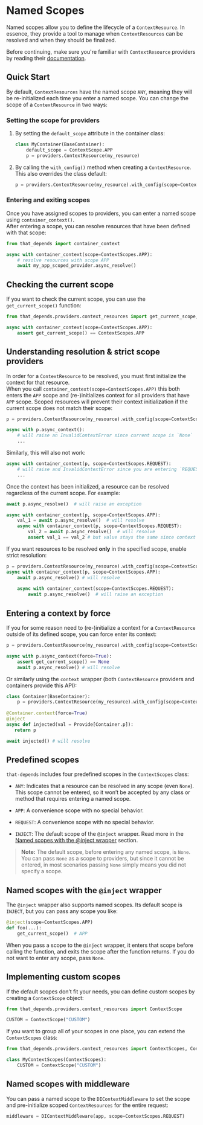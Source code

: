 # Named Scopes

Named scopes allow you to define the lifecycle of a `ContextResource`. 
In essence, they provide a tool to manage when `ContextResources` can be resolved and when they should be finalized.

Before continuing, make sure you're familiar with `ContextResource` providers by reading their [documentation](../providers/context-resources.md).

## Quick Start

By default, `ContextResources` have the named scope `ANY`, meaning they will be re-initialized each time you enter a named scope.
You can change the scope of a `ContextResource` in two ways:

### Setting the scope for providers

1. By setting the `default_scope` attribute in the container class:
   
      ~~~~python hl_lines="2"
      class MyContainer(BaseContainer):
          default_scope = ContextScope.APP
          p = providers.ContextResource(my_resource)
      ~~~~

2. By calling the `with_config()` method when creating a `ContextResource`. This also overrides the class default:
      ~~~~python
      p = providers.ContextResource(my_resource).with_config(scope=ContextScope.APP)
      ~~~~

### Entering and exiting scopes

Once you have assigned scopes to providers, you can enter a named scope using `container_context()`.  
After entering a scope, you can resolve resources that have been defined with that scope:

```python
from that_depends import container_context

async with container_context(scope=ContextScopes.APP):
    # resolve resources with scope APP
    await my_app_scoped_provider.async_resolve()
```

## Checking the current scope

If you want to check the current scope, you can use the `get_current_scope()` function:

```python
from that_depends.providers.context_resources import get_current_scope, ContextScopes

async with container_context(scope=ContextScopes.APP):
    assert get_current_scope() == ContextScopes.APP
```

## Understanding resolution & strict scope providers

In order for a `ContextResource` to be resolved, you must first initialize the context for that resource.  
When you call `container_context(scope=ContextScopes.APP)` this both enters the `APP` scope and (re-)initializes context for
all providers that have `APP` scope. Scoped resources will prevent their context initialization if the current scope does
not match their scope:
```python
p = providers.ContextResource(my_resource).with_config(scope=ContextScopes.APP)

async with p.async_context(): 
    # will raise an InvalidContextError since current scope is `None`
    ...
```

Similarly, this will also not work:
```python
async with container_context(p, scope=ContextScopes.REQUEST): 
    # will raise and InvalidContextError since you are entering `REQUEST` scope
    ...
```

Once the context has been initialized, a resource can be resolved regardless of the current scope. For example:

```python
await p.async_resolve()  # will raise an exception

async with container_context(p, scope=ContextScopes.APP):
    val_1 = await p.async_resolve()  # will resolve
    async with container_context(p, scope=ContextScopes.REQUEST):
        val_2 = await p.async_resolve()  # will resolve
        assert val_1 == val_2 # but value stays the same since context is the same
```

If you want resources to be resolved **only** in the specified scope, enable strict resolution:

```python
p = providers.ContextResource(my_resource).with_config(scope=ContextScopes.APP, strict_scope=True)
async with container_context(p, scope=ContextScopes.APP):
    await p.async_resolve() # will resolve
    
    async with container_context(scope=ContextScopes.REQUEST):
        await p.async_resolve()  # will raise an exception
```

## Entering a context by force

If you for some reason need to (re-)initialize a context for a `ContextResource` outside of its defined scope,
you can force enter its context:
```python
p = providers.ContextResource(my_resource).with_config(scope=ContextScopes.APP)

async with p.async_context(force=True):
    assert get_current_scope() == None
    await p.async_resolve() # will resolve
```
Or similarly using the `context` wrapper (both `ContextResource` providers and containers provide this API):
```python hl_lines="4"
class Container(BaseContainer):
    p = providers.ContextResource(my_resource).with_config(scope=ContextScopes.APP)
    
@Container.context(force=True)
@inject
async def injected(val = Provide[Container.p]):
   return p 

await injected() # will resolve
```

## Predefined scopes

`that-depends` includes four predefined scopes in the `ContextScopes` class:

- `ANY`: Indicates that a resource can be resolved in any scope (even `None`). This scope cannot be entered, so it won’t be accepted by any class or method that requires entering a named scope.

- `APP`: A convenience scope with no special behavior.

- `REQUEST`: A convenience scope with no special behavior.

- `INJECT`: The default scope of the `@inject` wrapper. Read more in the [Named scopes with the @inject wrapper](#named-scopes-with-the-inject-wrapper) section.

> **Note:** The default scope, before entering any named scope, is `None`. You can pass `None` as a scope to providers, but since it cannot be entered, in most scenarios passing `None` simply means you did not specify a scope.

## Named scopes with the `@inject` wrapper

The `@inject` wrapper also supports named scopes. Its default scope is `INJECT`, but you can pass any scope you like:

```python
@inject(scope=ContextScopes.APP)
def foo(...):
    get_current_scope()  # APP
```

When you pass a scope to the `@inject` wrapper, it enters that scope before calling the function, and exits the scope after the function returns. If you do not want to enter any scope, pass `None`.

## Implementing custom scopes

If the default scopes don’t fit your needs, you can define custom scopes by creating a `ContextScope` object:

```python
from that_depends.providers.context_resources import ContextScope

CUSTOM = ContextScope("CUSTOM")
```

If you want to group all of your scopes in one place, you can extend the `ContextScopes` class:

```python
from that_depends.providers.context_resources import ContextScopes, ContextScope

class MyContextScopes(ContextScopes):
    CUSTOM = ContextScope("CUSTOM")
```

## Named scopes with middleware
You can pass a named scope to the `DIContextMiddleware` to set the scope and pre-initialize scoped `ContextResources` for the entire request:

```python
middleware = DIContextMiddleware(app, scope=ContextScopes.REQUEST)
```
